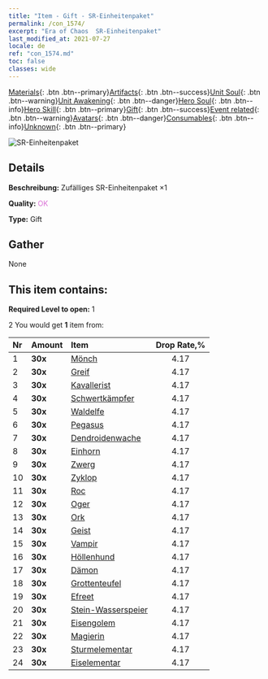 ```yaml
---
title: "Item - Gift - SR-Einheitenpaket"
permalink: /con_1574/
excerpt: "Era of Chaos  SR-Einheitenpaket"
last_modified_at: 2021-07-27
locale: de
ref: "con_1574.md"
toc: false
classes: wide
---
```

 [Materials](/ItemsDE/){: .btn .btn--primary}[Artifacts](/ItemsDE/Artifacts/){: .btn .btn--success}[Unit Soul](/ItemsDE/UnitSoul/){: .btn .btn--warning}[Unit Awakening](/ItemsDE/UnitAwakening/){: .btn .btn--danger}[Hero Soul](/ItemsDE/HeroSoul/){: .btn .btn--info}[Hero Skill](/ItemsDE/HeroSkill/){: .btn .btn--primary}[Gift](/ItemsDE/Gift/){: .btn .btn--success}[Event related](/ItemsDE/Events/){: .btn .btn--warning}[Avatars](/ItemsDE/Avatars/){: .btn .btn--danger}[Consumables](/ItemsDE/Consumables/){: .btn .btn--info}[Unknown](/ItemsDE/Unknown/){: .btn .btn--primary}

 ![SR-Einheitenpaket](/images/t/i_907190.png)

## Details
 **Beschreibung:** Zufälliges SR-Einheitenpaket ×1

 **Quality:** <span style="color: #DA70D6">OK</span>

 **Type:** Gift

## Gather

  None

## This item contains:

 **Required Level to open:** 1

 2 You would get **1** item  from:

  | Nr | Amount |     Item    | Drop Rate,% |
  |:---|:-------|:------------|:---------:|
  | 1 |  **30x** | [Mönch](/ItemsDE/unt_194/) | 4.17 | 
  | 2 |  **30x** | [Greif](/ItemsDE/unt_192/) | 4.17 | 
  | 3 |  **30x** | [Kavallerist](/ItemsDE/unt_195/) | 4.17 | 
  | 4 |  **30x** | [Schwertkämpfer](/ItemsDE/unt_193/) | 4.17 | 
  | 5 |  **30x** | [Waldelfe](/ItemsDE/unt_201/) | 4.17 | 
  | 6 |  **30x** | [Pegasus](/ItemsDE/unt_202/) | 4.17 | 
  | 7 |  **30x** | [Dendroidenwache](/ItemsDE/unt_203/) | 4.17 | 
  | 8 |  **30x** | [Einhorn](/ItemsDE/unt_204/) | 4.17 | 
  | 9 |  **30x** | [Zwerg](/ItemsDE/unt_200/) | 4.17 | 
  | 10 |  **30x** | [Zyklop](/ItemsDE/unt_222/) | 4.17 | 
  | 11 |  **30x** | [Roc](/ItemsDE/unt_221/) | 4.17 | 
  | 12 |  **30x** | [Oger](/ItemsDE/unt_220/) | 4.17 | 
  | 13 |  **30x** | [Ork](/ItemsDE/unt_219/) | 4.17 | 
  | 14 |  **30x** | [Geist](/ItemsDE/unt_210/) | 4.17 | 
  | 15 |  **30x** | [Vampir](/ItemsDE/unt_211/) | 4.17 | 
  | 16 |  **30x** | [Höllenhund](/ItemsDE/unt_228/) | 4.17 | 
  | 17 |  **30x** | [Dämon](/ItemsDE/unt_229/) | 4.17 | 
  | 18 |  **30x** | [Grottenteufel](/ItemsDE/unt_230/) | 4.17 | 
  | 19 |  **30x** | [Efreet](/ItemsDE/unt_231/) | 4.17 | 
  | 20 |  **30x** | [Stein-Wasserspeier](/ItemsDE/unt_236/) | 4.17 | 
  | 21 |  **30x** | [Eisengolem](/ItemsDE/unt_237/) | 4.17 | 
  | 22 |  **30x** | [Magierin](/ItemsDE/unt_238/) | 4.17 | 
  | 23 |  **30x** | [Sturmelementar](/ItemsDE/unt_263/) | 4.17 | 
  | 24 |  **30x** | [Eiselementar](/ItemsDE/unt_264/) | 4.17 | 
